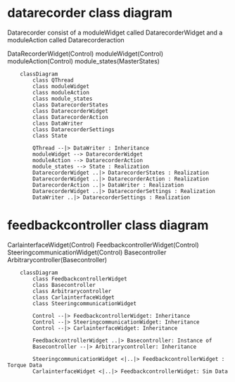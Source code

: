 
# datarecorder class diagram
Datarecorder consist of a moduleWidget called DatarecorderWidget and a moduleAction called Datarecorderaction

DataRecorderWidget(Control) 
moduleWidget(Control) 
moduleAction(Control) 
module_states(MasterStates)

```mermaid
    classDiagram
        class QThread
        class moduleWidget
        class moduleAction
        class module_states
        class DatarecorderStates
        class DatarecorderWidget
        class DatarecorderAction
        class DataWriter
        class DatarecorderSettings
        class State

        QThread --|> DataWriter : Inheritance
        moduleWidget --> DatarecorderWidget
        moduleAction --> DatarecorderAction
        module_states --> State : Realization
        DatarecorderWidget ..|> DatarecorderStates : Realization
        DatarecorderWidget ..|> DatarecorderAction : Realization
        DatarecorderAction ..|> DataWriter : Realization
        DatarecorderWidget ..|> DatarecorderSettings : Realization
        DataWriter ..|> DatarecorderSettings : Realization
```


# feedbackcontroller class diagram
CarlainterfaceWidget(Control) 
FeedbackcontrollerWidget(Control) 
SteeringcommunicationWidget(Control)
Basecontroller
Arbitrarycontroller(Basecontroller)


```mermaid
    classDiagram
        class FeedbackcontrollerWidget
        class Basecontroller
        class Arbitrarycontroller
        class CarlainterfaceWidget
        class SteeringcommunicationWidget

        Control --|> FeedbackcontrollerWidget: Inheritance
        Control --|> SteeringcommunicationWidget: Inheritance
        Control --|> CarlainterfaceWidget: Inheritance

        FeedbackcontrollerWidget ..|> Basecontroller: Instance of
        Basecontroller --|> Arbitrarycontroller: Inheritance

        SteeringcommunicationWidget <|..|> FeedbackcontrollerWidget : Torque Data
        CarlainterfaceWidget <|..|> FeedbackcontrollerWidget: Sim Data
```
